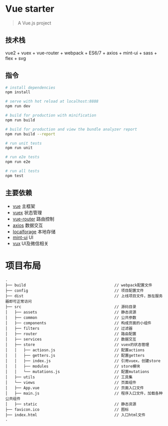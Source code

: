 # Vue starter

> A Vue.js project

## 技术栈

vue2 + vuex + vue-router + webpack + ES6/7 + axios + mint-ui + sass + flex + svg

## 指令

``` bash
# install dependencies
npm install

# serve with hot reload at localhost:8888
npm run dev

# build for production with minification
npm run build

# build for production and view the bundle analyzer report
npm run build --report

# run unit tests
npm run unit

# run e2e tests
npm run e2e

# run all tests
npm test
```

## 主要依赖

 * [vue](https://github.com/vuejs/vue)  主框架
 * [vuex](https://github.com/vuejs/vuex)  状态管理
 * [vue-router](https://github.com/vuejs/vue-router)  路由控制
 * [axios](https://github.com/mzabriskie/axios)   数据交互
 * [localforage](https://github.com/localForage/localForage)  本地存储
 * [mint-ui](https://github.com/ElemeFE/mint-ui)  UI
 * [vux](https://github.com/airyland/vux)   UI及微信相关



# 项目布局

```
.
├── build                                       // webpack配置文件
├── config                                      // 项目配置文件
├── dist                                        // 上线项目文件，放在服务器即可正常访问
├── src                                         // 源码目录
│   ├── assets                                  // 静态资源
│   ├── common                                  // 公共参数
│   ├── components                              // 构成页面的小组件
│   ├── filters                                 // 过滤器
│   ├── router                                  // 路由配置
│   ├── services                                // 数据交互
│   ├── store                                   // vuex的状态管理
│   │   ├── actiosn.js                          // 配置actions
│   │   ├── getters.js                          // 配置getters
│   │   ├── index.js                            // 引用vuex，创建store
│   │   ├── modules                             // store模块
│   │   └── mutations.js                        // 配置mutations
│   ├── utils                                   // 工具集
│   └── views                                   // 页面组件
│   ├── App.vue                                 // 页面入口文件
│   ├── main.js                                 // 程序入口文件，加载各种公共组件
│   ├── static                                  // 静态资源
├── favicon.ico                                 // 图标
├── index.html                                  // 入口html文件
.

```
